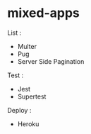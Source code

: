 # mixed-apps

List :

- Multer
- Pug
- Server Side Pagination

Test :

- Jest
- Supertest

Deploy :

- Heroku
